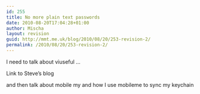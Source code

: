 ```yaml
---
id: 255
title: No more plain text passwords
date: 2010-08-20T17:04:28+01:00
author: Mischa
layout: revision
guid: http://mmt.me.uk/blog/2010/08/20/253-revision-2/
permalink: /2010/08/20/253-revision-2/
---
```

I need to talk about viuseful &#8230; 

Link to Steve&#8217;s blog 

and then talk about mobile my and how I use mobileme to sync my keychain